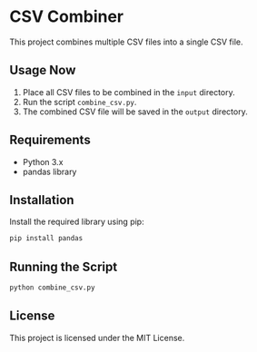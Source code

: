 # CSV Combiner

This project combines multiple CSV files into a single CSV file.

## Usage Now

1. Place all CSV files to be combined in the `input` directory.
2. Run the script `combine_csv.py`.
3. The combined CSV file will be saved in the `output` directory.

## Requirements

- Python 3.x
- pandas library

## Installation

Install the required library using pip:

```bash
pip install pandas
```

## Running the Script

```bash
python combine_csv.py
```

## License

This project is licensed under the MIT License.
